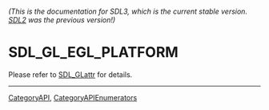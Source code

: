 ###### (This is the documentation for SDL3, which is the current stable version. [SDL2](https://wiki.libsdl.org/SDL2/) was the previous version!)
# SDL_GL_EGL_PLATFORM

Please refer to [SDL_GLattr](SDL_GLattr) for details.

----
[CategoryAPI](CategoryAPI), [CategoryAPIEnumerators](CategoryAPIEnumerators)

